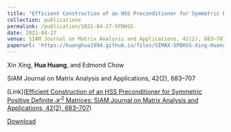 ```yaml
---
title: "Efficient Construction of an HSS Preconditioner for Symmetric Positive Definite $\mathcal{H}^2$ Matrices"
collection: publications
permalink: /publication/2021-04-27-SPDHSS
date: 2021-04-27
venue: SIAM Journal on Matrix Analysis and Applications, 42(2), 683–707
paperurl: 'https://huanghua1994.github.io/files/SIMAX-SPDHSS-Xing-Huang-Chow.pdf'
---
```

Xin Xing, **Hua Huang**, and Edmond Chow

SIAM Journal on Matrix Analysis and Applications, 42(2), 683–707

[Link]([Efficient Construction of an HSS Preconditioner for Symmetric Positive Definite $\mathcal{H}^2$ Matrices: SIAM Journal on Matrix Analysis and Applications, 42(2), 683–707](https://epubs.siam.org/doi/abs/10.1137/20M1365776))

[Download](https://huanghua1994.github.io/files/SIMAX-SPDHSS-Xing-Huang-Chow.pdf)

